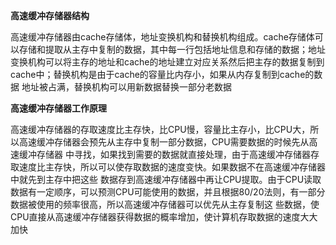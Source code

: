**高速缓冲存储器结构**

高速缓冲存储器由cache存储体，地址变换机构和替换机构组成。cache存储体可以存储和提取从主存中复制的数据，其中每一行包括地址信息和存储的数据；地址
变换机构可以将主存的地址和cache的地址建立对应关系然后把主存的数据复制到cache中；替换机构是由于cache的容量比内存小，如果从内存复制到cache的数据
地址被占满，替换机构可以用新数据替换一部分老数据

**高速缓冲存储器工作原理**

高速缓冲存储器的存取速度比主存快，比CPU慢，容量比主存小，比CPU大，所以高速缓冲存储器会预先从主存中复制一部分数据，CPU需要数据的时候先从高速缓冲存储器
中寻找，如果找到需要的数据就直接处理，由于高速缓冲存储器存取速度比主存快，所以可以使存取数据的速度变快。如果数据不在高速缓冲存储器中就先到主存中把这些
数据存到高速缓冲存储器中再让CPU提取。由于CPU读取数据有一定顺序，可以预测CPU可能使用的数据，并且根据80/20法则，有一部分数据被使用的频率很高，所以高速缓冲存储器可以优先从主存复制这
些数据，使CPU直接从高速缓冲存储器获得数据的概率增加，使计算机存取数据的速度大大加快
